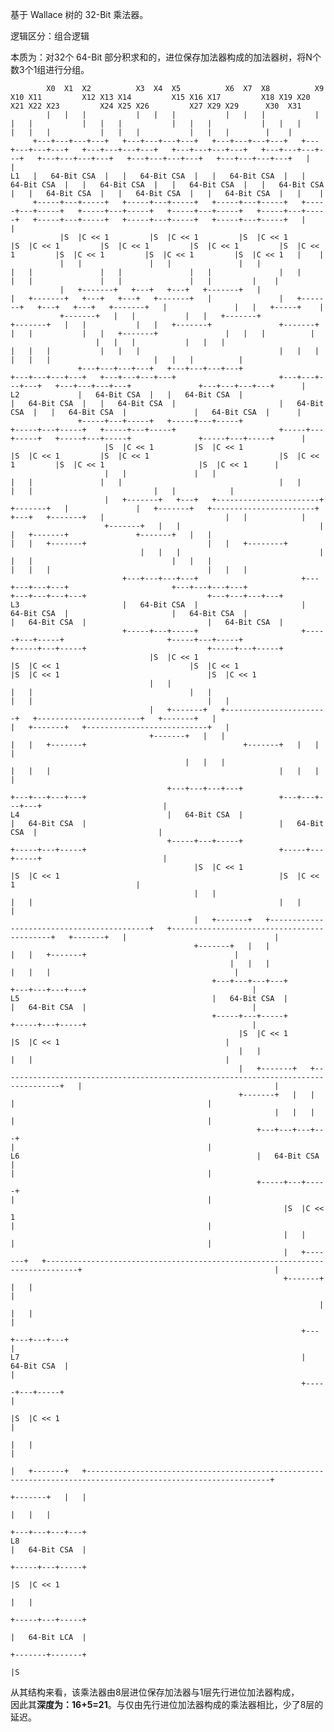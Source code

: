 基于 Wallace 树的 32-Bit 乘法器。

逻辑区分：组合逻辑


本质为：对32个 64-Bit 部分积求和的，进位保存加法器构成的加法器树，将N个数3个1组进行分组。

            X0  X1  X2          X3  X4  X5          X6  X7  X8          X9  X10 X11         X12 X13 X14         X15 X16 X17         X18 X19 X20         X21 X22 X23         X24 X25 X26         X27 X29 X29      X30  X31
            |   |   |           |   |   |           |   |   |           |   |   |           |   |   |           |   |   |           |   |   |           |   |   |           |   |   |           |   |   |        |    |  
         +---+---+---+---+   +---+---+---+---+   +---+---+---+---+   +---+---+---+---+   +---+---+---+---+   +---+---+---+---+   +---+---+---+---+   +---+---+---+---+   +---+---+---+---+   +---+---+---+---+   |    |  
    L1   |   64-Bit CSA  |   |   64-Bit CSA  |   |   64-Bit CSA  |   |   64-Bit CSA  |   |   64-Bit CSA  |   |   64-Bit CSA  |   |   64-Bit CSA  |   |   64-Bit CSA  |   |   64-Bit CSA  |   |   64-Bit CSA  |   |    |  
         +-----+---+-----+   +-----+---+-----+   +-----+---+-----+   +-----+---+-----+   +-----+---+-----+   +-----+---+-----+   +-----+---+-----+   +-----+---+-----+   +-----+---+-----+   +-----+---+-----+   |    |  
               |S  |C << 1         |S  |C << 1         |S  |C << 1         |S  |C << 1         |S  |C << 1         |S  |C << 1         |S  |C << 1         |S  |C << 1         |S  |C << 1         |S  |C << 1   |    |  
               |   |               |   |               |   |               |   |               |   |               |   |               |   |               |   |               |   |               |   |         |    |  
               |   +-------+   +---+   +---+   +-------+   |               |   +-------+   +---+   +---+   +-------+   |               |   +-------+   +---+   +---+   +-------+   |               |   |   +-----+    |  
               +-------+   |   |           |   |   +-------+               +-------+   |   |           |   |   +-------+               +-------+   |   |           |   |   +-------+               |   |   |          |  
                       |   |   |           |   |   |                               |   |   |           |   |   |                               |   |   |           |   |   |                       |   |   |          |  
                   +---+---+---+---+   +---+---+---+---+                       +---+---+---+---+   +---+---+---+---+                       +---+---+---+---+   +---+---+---+---+               +---+---+---+---+      |  
    L2             |   64-Bit CSA  |   |   64-Bit CSA  |                       |   64-Bit CSA  |   |   64-Bit CSA  |                       |   64-Bit CSA  |   |   64-Bit CSA  |               |   64-Bit CSA  |      |  
                   +-----+---+-----+   +-----+---+-----+                       +-----+---+-----+   +-----+---+-----+                       +-----+---+-----+   +-----+---+-----+               +-----+---+-----+      |  
                         |S  |C << 1         |S  |C << 1                             |S  |C << 1         |S  |C << 1                             |S  |C << 1         |S  |C << 1                     |S  |C << 1      |  
                         |   |               |   |                                   |   |               |   |                                   |   |               |   |                           |   |            |  
                         |   +-------+   +---+   +-----------------------+   +-------+   |               |   +-------+   +-----------------------+   +---+   +-------+   |                           |   |            |  
                         +-------+   |   |                               |   |   +-------+               +-------+   |   |                               |   |   +-------+                           |   |   +--------+  
                                 |   |   |                               |   |   |                               |   |   |                               |   |   |                                   |   |   |           
                             +---+---+---+---+                       +---+---+---+---+                       +---+---+---+---+                       +---+---+---+---+                           +---+---+---+---+       
    L3                       |   64-Bit CSA  |                       |   64-Bit CSA  |                       |   64-Bit CSA  |                       |   64-Bit CSA  |                           |   64-Bit CSA  |       
                             +-----+---+-----+                       +-----+---+-----+                       +-----+---+-----+                       +-----+---+-----+                           +-----+---+-----+       
                                   |S  |C << 1                             |S  |C << 1                             |S  |C << 1                             |S  |C << 1                                 |S  |C << 1       
                                   |   |                                   |   |                                   |   |                                   |   |                                       |   |             
                                   |   +-------+   +-----------------------+   +-----------------------+   +-------+   |                                   |   +-------+   +---------------------------+   |             
                                   +-------+   |   |                                                   |   |   +-------+                                   +-------+   |   |                               |             
                                           |   |   |                                                   |   |   |                                                   |   |   |                               |             
                                       +---+---+---+---+                                           +---+---+---+---+                                           +---+---+---+---+                           |             
    L4                                 |   64-Bit CSA  |                                           |   64-Bit CSA  |                                           |   64-Bit CSA  |                           |             
                                       +-----+---+-----+                                           +-----+---+-----+                                           +-----+---+-----+                           |             
                                             |S  |C << 1                                                 |S  |C << 1                                                 |S  |C << 1                           |             
                                             |   |                                                       |   |                                                       |   |                                 |             
                                             |   +-------+   +-------------------------------------------+   +-------------------------------------------+   +-------+   |                                 |             
                                             +-------+   |   |                                                                                           |   |   +-------+                                 |             
                                                     |   |   |                                                                                           |   |   |                                         |             
                                                 +---+---+---+---+                                                                                   +---+---+---+---+                                     |             
    L5                                           |   64-Bit CSA  |                                                                                   |   64-Bit CSA  |                                     |             
                                                 +-----+---+-----+                                                                                   +-----+---+-----+                                     |             
                                                       |S  |C << 1                                                                                         |S  |C << 1                                     |             
                                                       |   |                                                                                               |   |                                           |             
                                                       |   +-------+   +-----------------------------------------------------------------------------------+   |                                           |             
                                                       +-------+   |   |                                                                                       |                                           |             
                                                               |   |   |                                                                                       |                                           |             
                                                           +---+---+---+---+                                                                                   |                                           |             
    L6                                                     |   64-Bit CSA  |                                                                                   |                                           |             
                                                           +-----+---+-----+                                                                                   |                                           |             
                                                                 |S  |C << 1                                                                                   |                                           |             
                                                                 |   |                                                                                         |                                           |             
                                                                 |   +-------+   +-----------------------------------------------------------------------------+                                           |             
                                                                 +-------+   |   |                                                                                                                         |             
                                                                         |   |   |                                                                                                                         |             
                                                                     +---+---+---+---+                                                                                                                     |             
    L7                                                               |   64-Bit CSA  |                                                                                                                     |             
                                                                     +-----+---+-----+                                                                                                                     |             
                                                                           |S  |C << 1                                                                                                                     |             
                                                                           |   |                                                                                                                           |             
                                                                           |   +-------+   +---------------------------------------------------------------------------------------------------------------+             
                                                                           +-------+   |   |                                                                                                                             
                                                                                   |   |   |                                                                                                                             
                                                                               +---+---+---+---+                                                                                                                         
    L8                                                                         |   64-Bit CSA  |                                                                                                                         
                                                                               +-----+---+-----+                                                                                                                         
                                                                                     |S  |C << 1                                                                                                                         
                                                                                     |   |                                                                                                                               
                                                                               +-----+---+-----+                                                                                                                         
                                                                               |   64-Bit LCA  |                                                                                                                         
                                                                               +-------+-------+                                                                                                                         
                                                                                       |S                                                                                                                                

从其结构来看，该乘法器由8层进位保存加法器与1层先行进位加法器构成， \
因此其**深度为：16+5=21**。与仅由先行进位加法器构成的乘法器相比，少了8层的延迟。